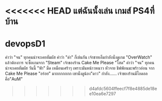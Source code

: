 <<<<<<< HEAD
แต่ฉันนั้งเล่น เกมส์ PS4ที่บ้าน
=======
# devopsD1
คำว่า "จน" ทุกคนน่าจะเคยสัมผัส คำว่า "ดำ" ก็เช่นกัน
เจ้าชายเอ็มกำลังนั่งดูเกม "OverWatch"
แล้วต้องการ จะซื้อเกมจาก "Steam"
เจ้าของร้าน Cake Me Please "โสด"
คำว่า "จน" ทุกคนน่าจะเคยสัมผัส
วันนี้ "ฟ้า" มืด เหมือนเศร้าๆ เพราะมันหน้าวหนาว หัวจาย
ชิฟฟ่อนมะพร้าวอ่อน จาก Cake Me Please "อร่อย" มากกกกกกก
เขานั่งดูน้อง"ดาว" กำลัง......
เจ้าของร้านมีไอดอลคือ"AuM"
>>>>>>> d4afdc5604ffeecf7f8e4885de18ee10ea6e7297
